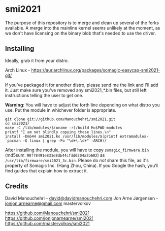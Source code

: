 # smi2021

The purpose of this repository is to merge and clean up several of the forks available. A merge into the mainline kernel seems unlikely at the moment, as we don't have licensing on the binary blob that's needed to use the driver.

## Installing

Ideally, grab it from your distro.

Arch Linux - https://aur.archlinux.org/packages/somagic-easycap-smi2021-git/

If you've packaged it for another distro, please send me the link and I'll add it. Just make sure you've removed any smi2021\_\*.bin files, but still left instructions telling the user to get one.

**Warning:** You will have to adjust the forth line depending on what distro you use. Put the module in whichever folder is appropriate.

```
git clone git://github.com/Manouchehri/smi2021.git
cd smi2021/
make -C /lib/modules/$(uname -r)/build M=$PWD modules
printf "I am not blindly copying these lines.\n"
install -Dm644 smi2021.ko /usr/lib/modules/$(printf extramodules-`pacman -Q linux | grep -Po "\d+\.\d+"`-ARCH)/
```

After installing the module, you will have to copy `somagic_firmware.bin` (md5sum: `90f78491e831e8db44cfdd6204a2b602`) as `/usr/lib/firmware/smi2021_3c.bin`. Please do *not* share this file, as it's property of Somagic Inc. (Hang Zhou, China). If you Google the hash, you'll find guides that explain how to extract it.

## Credits

David Manouchehri - david@davidmanouchehri.com
Jon Arne Jørgensen - jonjon.arnearne@gmail.com
mastervolkov

https://github.com/Manouchehri/smi2021
https://github.com/jonjonarnearne/smi2021
https://github.com/mastervolkov/smi2021
